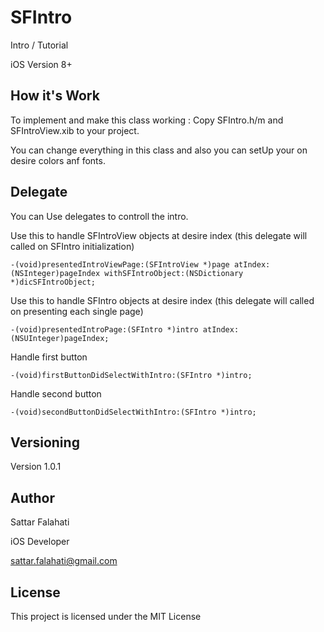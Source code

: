 # SFIntro
Intro / Tutorial 

iOS Version 8+

## How it's Work
To implement and make this class working : Copy SFIntro.h/m and SFIntroView.xib to your project.

You can change everything in this class and also you can setUp your on desire colors anf fonts.

## Delegate 
You can Use delegates to controll the intro.

Use this to handle SFIntroView objects at desire index (this delegate will called on SFIntro initialization)
```
-(void)presentedIntroViewPage:(SFIntroView *)page atIndex:(NSInteger)pageIndex withSFIntroObject:(NSDictionary *)dicSFIntroObject;
```

Use this to handle SFIntro objects at desire index (this delegate will called on presenting each single page)
```
-(void)presentedIntroPage:(SFIntro *)intro atIndex:(NSUInteger)pageIndex;
```
Handle first button 
```
-(void)firstButtonDidSelectWithIntro:(SFIntro *)intro;
```

Handle second button
```
-(void)secondButtonDidSelectWithIntro:(SFIntro *)intro;
```
## Versioning

Version 1.0.1

## Author
Sattar Falahati 

iOS Developer

sattar.falahati@gmail.com

## License

This project is licensed under the MIT License
